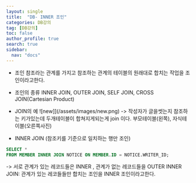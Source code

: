 ```yaml
---
layout: single
title:  "DB- INNER 조인"
categories: DB강의
tag: [DB강의]
toc: false
author_profile: true
search: true
sidebar:
  nav: "docs"
---
```


- 조인
참조라는 관계를 가지고 참조하는 관계의 테이블의 원래대로 합치는 작업을 조인이라고한다.

- 조인의 종류
INNER JOIN, OUTER JOIN, SELF JOIN, CROSS JOIN(Cartesian Product)

- JOIN의 예
![new]](/assets/images/new.png)
-> 작성자가 글을썻는지 참조하는 키가있는데 두개테이블이 합쳐지게되는게 join 이다. 
   부모테이블(왼쪽), 자식테이블(오른쪽사진)


- INNER JOIN (참조키를 기준으로 일치하는 행만 조인)
```sql
SELECT * 
FROM MEMBER INNER JOIN NOTICE ON MEMBER.ID = NOTICE.WRITER_ID;
```
-> 서로 관계가 있는 레코드들은 INNER , 관계가 없는 레코드들을 OUTER
 INNER JOIN: 관계가 있는 레코들들만 합치는 조인을 INNER 조인이라고한다.
